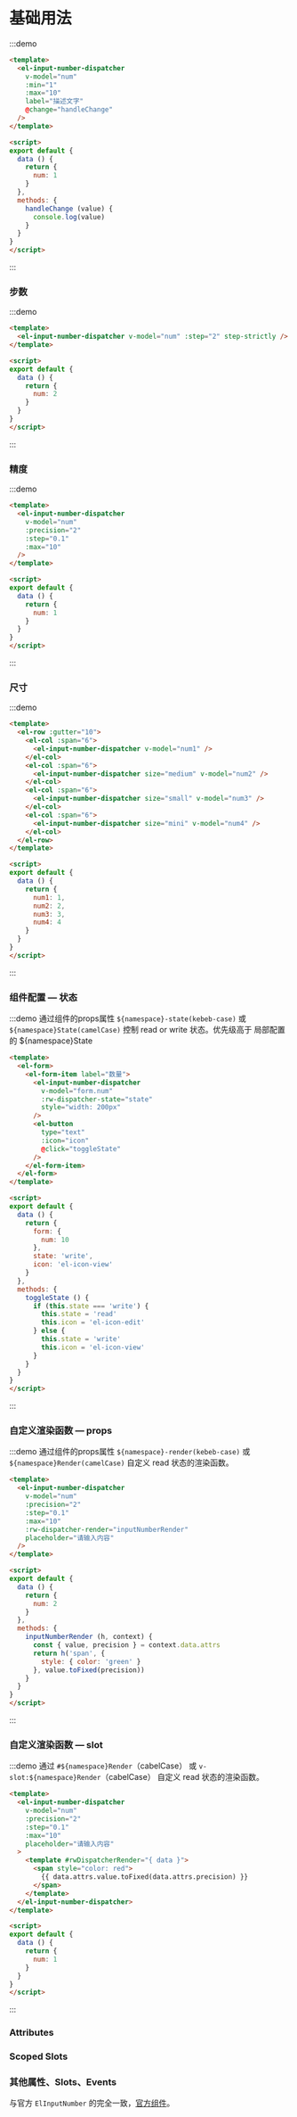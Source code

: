 # 基础用法
:::demo
```html
<template>
  <el-input-number-dispatcher
    v-model="num"
    :min="1"
    :max="10"
    label="描述文字"
    @change="handleChange"
  />
</template>

<script>
export default {
  data () {
    return {
      num: 1
    }
  },
  methods: {
    handleChange (value) {
      console.log(value)
    }
  }
}
</script>
```
:::

### 步数
:::demo
```html
<template>
  <el-input-number-dispatcher v-model="num" :step="2" step-strictly />
</template>

<script>
export default {
  data () {
    return {
      num: 2
    }
  }
}
</script>
```
:::

### 精度
:::demo
```html
<template>
  <el-input-number-dispatcher
    v-model="num"
    :precision="2"
    :step="0.1"
    :max="10"
  />
</template>

<script>
export default {
  data () {
    return {
      num: 1
    }
  }
}
</script>
```
:::

### 尺寸
:::demo
```html
<template>
  <el-row :gutter="10">
    <el-col :span="6">
      <el-input-number-dispatcher v-model="num1" />
    </el-col>
    <el-col :span="6">
      <el-input-number-dispatcher size="medium" v-model="num2" />
    </el-col>
    <el-col :span="6">
      <el-input-number-dispatcher size="small" v-model="num3" />
    </el-col>
    <el-col :span="6">
      <el-input-number-dispatcher size="mini" v-model="num4" />
    </el-col>
  </el-row>
</template>

<script>
export default {
  data () {
    return {
      num1: 1,
      num2: 2,
      num3: 3,
      num4: 4
    }
  }
}
</script>
```
:::

### 组件配置 — 状态
:::demo 通过组件的props属性 `${namespace}-state(kebeb-case)` 或 `${namespace}State(camelCase)` 控制 read or write 状态。优先级高于 局部配置的 ${namespace}State
```html
<template>
  <el-form>
    <el-form-item label="数量">
      <el-input-number-dispatcher
        v-model="form.num"
        :rw-dispatcher-state="state"
        style="width: 200px"
      />
      <el-button
        type="text"
        :icon="icon"
        @click="toggleState"
      />
    </el-form-item>
  </el-form>
</template>

<script>
export default {
  data () {
    return {
      form: {
        num: 10
      },
      state: 'write',
      icon: 'el-icon-view'
    }
  },
  methods: {
    toggleState () {
      if (this.state === 'write') {
        this.state = 'read'
        this.icon = 'el-icon-edit'
      } else {
        this.state = 'write'
        this.icon = 'el-icon-view'
      }
    }
  }
}
</script>
```
:::


### 自定义渲染函数 — props
:::demo 通过组件的props属性 `${namespace}-render(kebeb-case)` 或 `${namespace}Render(camelCase)` 自定义 read 状态的渲染函数。
```html
<template>
  <el-input-number-dispatcher
    v-model="num"
    :precision="2"
    :step="0.1"
    :max="10"
    :rw-dispatcher-render="inputNumberRender"
    placeholder="请输入内容"
  />
</template>

<script>
export default {
  data () {
    return {
      num: 2
    }
  },
  methods: {
    inputNumberRender (h, context) {
      const { value, precision } = context.data.attrs
      return h('span', {
        style: { color: 'green' }
      }, value.toFixed(precision))
    }
  }
}
</script>
```
:::

### 自定义渲染函数 — slot
:::demo 通过 `#${namespace}Render`（cabelCase） 或 `v-slot:${namespace}Render`（cabelCase） 自定义 read 状态的渲染函数。
```html
<template>
  <el-input-number-dispatcher
    v-model="num"
    :precision="2"
    :step="0.1"
    :max="10"
    placeholder="请输入内容"
  >
    <template #rwDispatcherRender="{ data }">
      <span style="color: red">
        {{ data.attrs.value.toFixed(data.attrs.precision) }}
      </span>
    </template>
  </el-input-number-dispatcher>
</template>

<script>
export default {
  data () {
    return {
      num: 1
    }
  }
}
</script>
```
:::

### Attributes
<element-attributes />

### Scoped Slots
<element-scope-slot />

### 其他属性、Slots、Events
与官方 `ElInputNumber` 的完全一致，[官方组件](https://element.eleme.cn/#/zh-CN/component/input-number#attributes)。